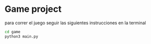 # Game project

para correr el juego seguir las siguientes instrucciones en la terminal


```sh
cd game
python3 main.py
```